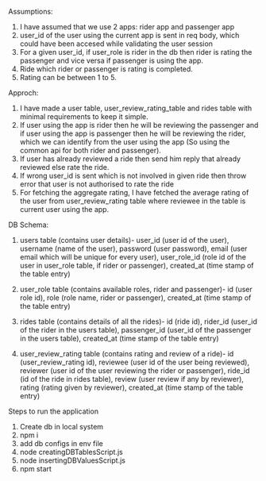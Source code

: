 Assumptions:

1. I have assumed that we use 2 apps: rider app and passenger app
2. user_id of the user using the current app is sent in req body, which could have been accesed while validating the user session
3. For a given user_id, if user_role is rider in the db then rider is rating the passenger and vice versa if passenger is using the app.
4. Ride which rider or passenger is rating is completed.
5. Rating can be between 1 to 5.

Approch:

1. I have made a user table, user_review_rating_table and rides table with minimal requirements to keep it simple.
2. If user using the app is rider then he will be reviewing the passenger and if user using the app is passenger then he will be reviewing the rider, which we can identify from the user using the app (So using the common api for both rider and passenger).
3. If user has already reviewed a ride then send him reply that already reviewed else rate the ride.
4. If wrong user_id is sent which is not involved in given ride then throw error that user is not authorised to rate the ride
5. For fetching the aggregate rating, I have fetched the average rating of the user from user_review_rating table where reviewee in the table is current user using the app.

DB Schema:

1. users table (contains user details)-
   user_id (user id of the user),
   username (name of the user),
   password (user password),
   email (user email which will be unique for every user),
   user_role_id (role id of the user in user_role table, if rider or passenger),
   created_at (time stamp of the table entry)

2. user_role table (contains available roles, rider and passenger)-
   id (user role id),
   role (role name, rider or passenger),
   created_at (time stamp of the table entry)

3. rides table (contains details of all the rides)-
   id (ride id),
   rider_id (user_id of the rider in the users table),
   passenger_id (user_id of the passenger in the users table),
   created_at (time stamp of the table entry)

4. user_review_rating table (contains rating and review of a ride)-
   id (user_review_rating id),
   reviewee (user id of the user being reviewed),
   reviewer (user id of the user reviewing the rider or passenger),
   ride_id (id of the ride in rides table),
   review (user review if any by reviewer),
   rating (rating given by reviewer),
   created_at (time stamp of the table entry)

Steps to run the application

1. Create db in local system
2. npm i
3. add db configs in env file
4. node creatingDBTablesScript.js
5. node insertingDBValuesScript.js
6. npm start
